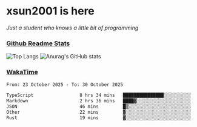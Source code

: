 # xsun2001 is here

*Just a student who knows a little bit of programming*

### [Github Readme Stats](https://github.com/anuraghazra/github-readme-stats)

![Top Langs](https://github-readme-stats.vercel.app/api/top-langs/?username=xsun2001&layout=compact&theme=radical) ![Anurag's GitHub stats](https://github-readme-stats.vercel.app/api?username=xsun2001&show_icons=true&theme=radical)

### [WakaTime](https://wakatime.com)

<!--START_SECTION:waka-->

```txt
From: 23 October 2025 - To: 30 October 2025

TypeScript                 8 hrs 34 mins   ███████████████░░░░░░░░░░   60.57 %
Markdown                   2 hrs 36 mins   ████▓░░░░░░░░░░░░░░░░░░░░   18.42 %
JSON                       46 mins         █▒░░░░░░░░░░░░░░░░░░░░░░░   05.41 %
Other                      22 mins         ▓░░░░░░░░░░░░░░░░░░░░░░░░   02.66 %
Rust                       19 mins         ▓░░░░░░░░░░░░░░░░░░░░░░░░   02.29 %
```

<!--END_SECTION:waka-->
